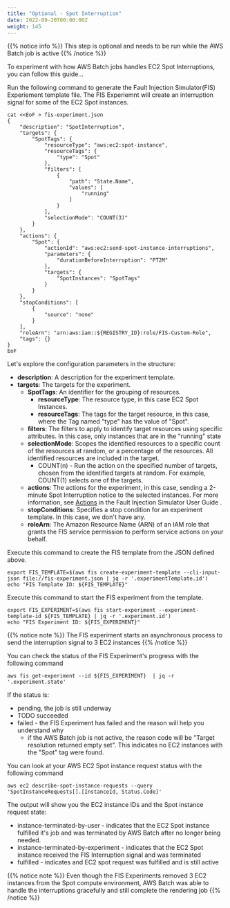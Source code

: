 ```yaml
---
title: "Optional - Spot Interruption"
date: 2022-09-20T00:00:00Z
weight: 145
---
```


{{% notice info %}}
This step is optional and needs to be run while the AWS Batch job is active
{{% /notice %}}

To experiment with how AWS Batch jobs handles EC2 Spot Interruptions, you can follow this guide...

Run the following command to generate the Fault Injection Simulator(FIS) Experiement template file. The FIS Experiemnt will create an interruption signal for some of the EC2 Spot instances.

```
cat <<EoF > fis-experiment.json
{
    "description": "SpotInterruption",
    "targets": {
        "SpotTags": {
            "resourceType": "aws:ec2:spot-instance",
            "resourceTags": {
                "type": "Spot"
            },
            "filters": [
                {
                    "path": "State.Name",
                    "values": [
                        "running"
                    ]
                }
            ],
            "selectionMode": "COUNT(3)"
        }
    },
    "actions": {
        "Spot": {
            "actionId": "aws:ec2:send-spot-instance-interruptions",
            "parameters": {
                "durationBeforeInterruption": "PT2M"
            },
            "targets": {
                "SpotInstances": "SpotTags"
            }
        }
    },
    "stopConditions": [
        {
            "source": "none"
        }
    ],
    "roleArn": "arn:aws:iam::${REGISTRY_ID}:role/FIS-Custom-Role",
    "tags": {}
}
EoF
```

Let's explore the configuration parameters in the structure:

- **description**: A description for the experiment template.
- **targets**: The targets for the experiment.
  - **SpotTags**: An identifier for the grouping of resources.
    - **resourceType**: The resource type, in this case EC2 Spot Instances.
    - **resourceTags**: The tags for the target resource, in this case, where the Tag named "type" has the value of "Spot".
  - **filters**: The filters to apply to identify target resources using specific attributes.  In this case, only instances that are in the "running" state
  - **selectionMode**: Scopes the identified resources to a specific count of the resources at random, or a percentage of the resources. All identified resources are included in the target.
    - COUNT(n) - Run the action on the specified number of targets, chosen from the identified targets at random. For example, COUNT(1) selects one of the targets.
  - **actions**: The actions for the experiment, in this case, sending a 2-minute Spot Interruption notice to the selected instances. For more information, see [Actions](https://docs.aws.amazon.com/fis/latest/userguide/actions.html) in the Fault Injection Simulator User Guide .
  - **stopConditions**: Specifies a stop condition for an experiment template.  In this case, we don't have any.
  - **roleArn**: The Amazon Resource Name (ARN) of an IAM role that grants the FIS service permission to perform service actions on your behalf.

Execute this command to create the FIS template from the JSON defined above.

```
export FIS_TEMPLATE=$(aws fis create-experiment-template --cli-input-json file://fis-experiment.json | jq -r '.experimentTemplate.id')
echo "FIS Template ID: ${FIS_TEMPLATE}"
```

Execute this command to start the FIS experiment from the template.

```
export FIS_EXPERIMENT=$(aws fis start-experiment --experiment-template-id ${FIS_TEMPLATE} | jq -r '.experiment.id')
echo "FIS Experiment ID: ${FIS_EXPERIMENT}"
```

{{% notice note %}}
The FIS experiment starts an asynchronous process to send the interruption signal to 3 EC2 instances
{{% /notice %}}

You can check the status of the FIS Experiment's progress with the following command

```
aws fis get-experiment --id ${FIS_EXPERIMENT}  | jq -r '.experiment.state'
```

If the status is:
- pending, the job is still underway
- TODO succeeded 
- failed - the FIS Experiment has failed and the reason will help you understand why
  - if the AWS Batch job is not active, the reason code will be "Target resolution returned empty set".  This indicates no EC2 instances with the "Spot" tag were found.

You can look at your AWS EC2 Spot instance request status with the following command

```
aws ec2 describe-spot-instance-requests --query 'SpotInstanceRequests[].[InstanceId, Status.Code]'
```

The output will show you the EC2 instance IDs and the Spot instance request state:
  - instance-terminated-by-user - indicates that the EC2 Spot instance fulfilled it's job and was terminated by AWS Batch after no longer being needed.
  - instance-terminated-by-experiment - indicates that the EC2 Spot instance received the FIS Interruption signal and was terminated
  - fulfilled - indicates and EC2 spot request was fulfilled and is still active

{{% notice note %}}
Even though the FIS Experiments removed 3 EC2 instances from the Spot compute environment, AWS Batch was able to handle the interruptions gracefully and still complete the rendering job
{{% /notice %}}